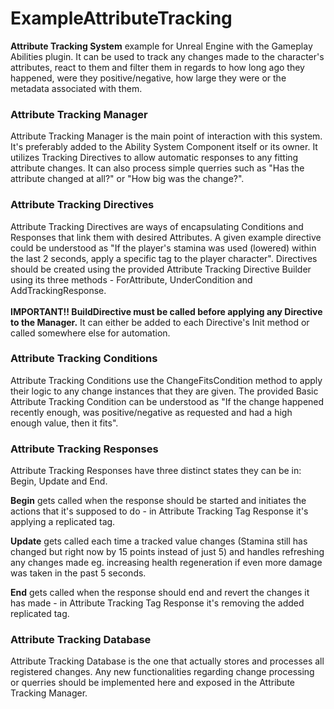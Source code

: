 # ExampleAttributeTracking
<strong>Attribute Tracking System</strong> example for Unreal Engine with the Gameplay Abilities plugin. It can be used to track any changes made to the character's attributes, react to them and filter them in regards to how long ago they happened, were they positive/negative, how large they were or the metadata associated with them.

<h3>Attribute Tracking Manager</h3>
Attribute Tracking Manager is the main point of interaction with this system. It's preferably added to the Ability System Component itself or its owner. It utilizes Tracking Directives to allow automatic responses to any fitting attribute changes. It can also process simple querries such as "Has the attribute changed at all?" or "How big was the change?".

<h3>Attribute Tracking Directives</h3>
Attribute Tracking Directives are ways of encapsulating Conditions and Responses that link them with desired Attributes. A given example directive could be understood as "If the player's stamina was used (lowered) within the last 2 seconds, apply a specific tag to the player character". Directives should be created using the provided Attribute Tracking Directive Builder using its three methods - ForAttribute, UnderCondition and AddTrackingResponse.<br><br>
<strong>IMPORTANT!! BuildDirective must be called before applying any Directive to the Manager.</strong> It can either be added to each Directive's Init method or called somewhere else for automation. 

<h3>Attribute Tracking Conditions</h3>
Attribute Tracking Conditions use the ChangeFitsCondition method to apply their logic to any change instances that they are given. The provided Basic Attribute Tracking Condition can be understood as "If the change happened recently enough, was positive/negative as requested and had a high enough value, then it fits".

<h3>Attribute Tracking Responses</h3>
<p>Attribute Tracking Responses have three distinct states they can be in: Begin, Update and End.</p>
<p><strong>Begin</strong> gets called when the response should be started and initiates the actions that it's supposed to do - in Attribute Tracking Tag Response it's applying a replicated tag.</p>
<p><strong>Update</strong> gets called each time a tracked value changes (Stamina still has changed but right now by 15 points instead of just 5) and handles refreshing any changes made eg. increasing health regeneration if even more damage was taken in the past 5 seconds.</p>
<p><strong>End</strong> gets called when the response should end and revert the changes it has made - in Attribute Tracking Tag Response it's removing the added replicated tag.</p>

<h3>Attribute Tracking Database</h3>
Attribute Tracking Database is the one that actually stores and processes all registered changes. Any new functionalities regarding change processing or querries should be implemented here and exposed in the Attribute Tracking Manager.
